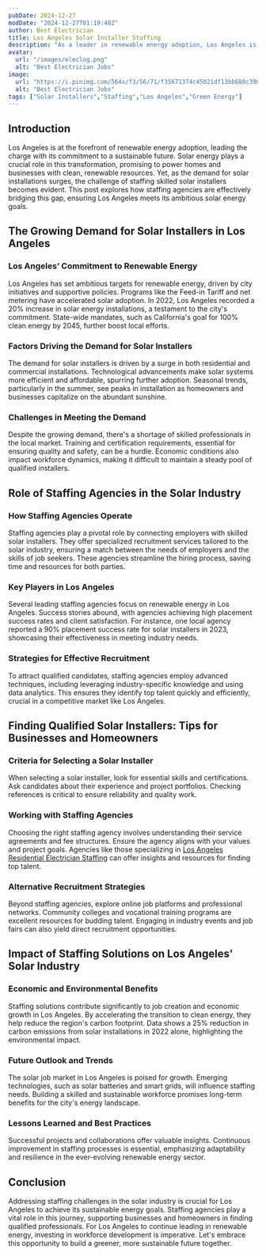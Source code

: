 ```yaml
---
pubDate: 2024-12-27
modDate: "2024-12-27T01:19:48Z"
author: Best Electrician
title: Los Angeles Solar Installer Staffing
description: "As a leader in renewable energy adoption, Los Angeles is experiencing a high demand for solar installers. Discover how staffing agencies are helping businesses and homeowners find qualified professionals to support the city’s transition to sustainable energy solutions."
avatar:
  url: "/images/eleclog.png"
  alt: "Best Electrician Jobs"
image:
  url: "https://i.pinimg.com/564x/f3/56/71/f35671374c45021df13bb688c390a3a2.jpg"
  alt: "Best Electrician Jobs"
tags: ["Solar Installers","Staffing","Los Angeles","Green Energy"]
---
```


## Introduction

Los Angeles is at the forefront of renewable energy adoption, leading the charge with its commitment to a sustainable future. Solar energy plays a crucial role in this transformation, promising to power homes and businesses with clean, renewable resources. Yet, as the demand for solar installations surges, the challenge of staffing skilled solar installers becomes evident. This post explores how staffing agencies are effectively bridging this gap, ensuring Los Angeles meets its ambitious solar energy goals.

## The Growing Demand for Solar Installers in Los Angeles

### Los Angeles’ Commitment to Renewable Energy

Los Angeles has set ambitious targets for renewable energy, driven by city initiatives and supportive policies. Programs like the Feed-in Tariff and net metering have accelerated solar adoption. In 2022, Los Angeles recorded a 20% increase in solar energy installations, a testament to the city's commitment. State-wide mandates, such as California's goal for 100% clean energy by 2045, further boost local efforts.

### Factors Driving the Demand for Solar Installers

The demand for solar installers is driven by a surge in both residential and commercial installations. Technological advancements make solar systems more efficient and affordable, spurring further adoption. Seasonal trends, particularly in the summer, see peaks in installation as homeowners and businesses capitalize on the abundant sunshine.

### Challenges in Meeting the Demand

Despite the growing demand, there's a shortage of skilled professionals in the local market. Training and certification requirements, essential for ensuring quality and safety, can be a hurdle. Economic conditions also impact workforce dynamics, making it difficult to maintain a steady pool of qualified installers.

## Role of Staffing Agencies in the Solar Industry

### How Staffing Agencies Operate

Staffing agencies play a pivotal role by connecting employers with skilled solar installers. They offer specialized recruitment services tailored to the solar industry, ensuring a match between the needs of employers and the skills of job seekers. These agencies streamline the hiring process, saving time and resources for both parties.

### Key Players in Los Angeles

Several leading staffing agencies focus on renewable energy in Los Angeles. Success stories abound, with agencies achieving high placement success rates and client satisfaction. For instance, one local agency reported a 90% placement success rate for solar installers in 2023, showcasing their effectiveness in meeting industry needs.

### Strategies for Effective Recruitment

To attract qualified candidates, staffing agencies employ advanced techniques, including leveraging industry-specific knowledge and using data analytics. This ensures they identify top talent quickly and efficiently, crucial in a competitive market like Los Angeles.

## Finding Qualified Solar Installers: Tips for Businesses and Homeowners

### Criteria for Selecting a Solar Installer

When selecting a solar installer, look for essential skills and certifications. Ask candidates about their experience and project portfolios. Checking references is critical to ensure reliability and quality work.

### Working with Staffing Agencies

Choosing the right staffing agency involves understanding their service agreements and fee structures. Ensure the agency aligns with your values and project goals. Agencies like those specializing in [Los Angeles Residential Electrician Staffing](/posts/los-angeles-residential-electrician-staffing) can offer insights and resources for finding top talent.

### Alternative Recruitment Strategies

Beyond staffing agencies, explore online job platforms and professional networks. Community colleges and vocational training programs are excellent resources for budding talent. Engaging in industry events and job fairs can also yield direct recruitment opportunities.

## Impact of Staffing Solutions on Los Angeles’ Solar Industry

### Economic and Environmental Benefits

Staffing solutions contribute significantly to job creation and economic growth in Los Angeles. By accelerating the transition to clean energy, they help reduce the region's carbon footprint. Data shows a 25% reduction in carbon emissions from solar installations in 2022 alone, highlighting the environmental impact.

### Future Outlook and Trends

The solar job market in Los Angeles is poised for growth. Emerging technologies, such as solar batteries and smart grids, will influence staffing needs. Building a skilled and sustainable workforce promises long-term benefits for the city's energy landscape.

### Lessons Learned and Best Practices

Successful projects and collaborations offer valuable insights. Continuous improvement in staffing processes is essential, emphasizing adaptability and resilience in the ever-evolving renewable energy sector.

## Conclusion

Addressing staffing challenges in the solar industry is crucial for Los Angeles to achieve its sustainable energy goals. Staffing agencies play a vital role in this journey, supporting businesses and homeowners in finding qualified professionals. For Los Angeles to continue leading in renewable energy, investing in workforce development is imperative. Let's embrace this opportunity to build a greener, more sustainable future together.
